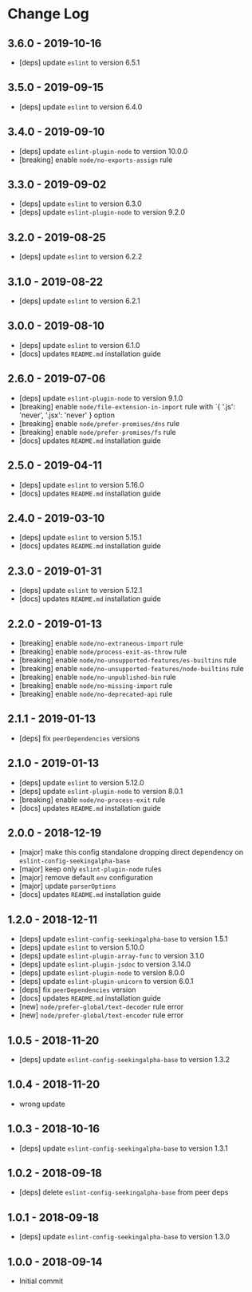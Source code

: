 # Change Log

## 3.6.0 - 2019-10-16
 - [deps] update `eslint` to version 6.5.1
 
## 3.5.0 - 2019-09-15
 - [deps] update `eslint` to version 6.4.0
 
## 3.4.0 - 2019-09-10
 - [deps] update `eslint-plugin-node` to version 10.0.0
 - [breaking] enable `node/no-exports-assign` rule
 
## 3.3.0 - 2019-09-02
 - [deps] update `eslint` to version 6.3.0
 - [deps] update `eslint-plugin-node` to version 9.2.0
 
## 3.2.0 - 2019-08-25
 - [deps] update `eslint` to version 6.2.2
 
## 3.1.0 - 2019-08-22
 - [deps] update `eslint` to version 6.2.1

## 3.0.0 - 2019-08-10
 - [deps] update `eslint` to version 6.1.0
 - [docs] updates `README.md` installation guide

## 2.6.0 - 2019-07-06
 - [deps] update `eslint-plugin-node` to version 9.1.0
 - [breaking] enable `node/file-extension-in-import` rule with `{ '.js': 'never', '.jsx': 'never' } option
 - [breaking] enable `node/prefer-promises/dns` rule
 - [breaking] enable `node/prefer-promises/fs` rule
 - [docs] updates `README.md` installation guide

## 2.5.0 - 2019-04-11
 - [deps] update `eslint` to version 5.16.0
 - [docs] updates `README.md` installation guide

## 2.4.0 - 2019-03-10
 - [deps] update `eslint` to version 5.15.1
 - [docs] updates `README.md` installation guide

## 2.3.0 - 2019-01-31
 - [deps] update `eslint` to version 5.12.1
 - [docs] updates `README.md` installation guide

## 2.2.0 - 2019-01-13
 - [breaking] enable `node/no-extraneous-import` rule
 - [breaking] enable `node/process-exit-as-throw` rule
 - [breaking] enable `node/no-unsupported-features/es-builtins` rule
 - [breaking] enable `node/no-unsupported-features/node-builtins` rule
 - [breaking] enable `node/no-unpublished-bin` rule
 - [breaking] enable `node/no-missing-import` rule
 - [breaking] enable `node/no-deprecated-api` rule

## 2.1.1 - 2019-01-13
 - [deps] fix `peerDependencies` versions

## 2.1.0 - 2019-01-13
 - [deps] update `eslint` to version 5.12.0
 - [deps] update `eslint-plugin-node` to version 8.0.1
 - [breaking] enable `node/no-process-exit` rule
 - [docs] updates `README.md` installation guide

## 2.0.0 - 2018-12-19
 - [major] make this config standalone dropping direct dependency on `eslint-config-seekingalpha-base`
 - [major] keep only `eslint-plugin-node` rules
 - [major] remove default `env` configuration
 - [major] update `parserOptions`
 - [docs] updates `README.md` installation guide

## 1.2.0 - 2018-12-11
 - [deps] update `eslint-config-seekingalpha-base` to version 1.5.1
 - [deps] update `eslint` to version 5.10.0
 - [deps] update `eslint-plugin-array-func` to version 3.1.0
 - [deps] update `eslint-plugin-jsdoc` to version 3.14.0
 - [deps] update `eslint-plugin-node` to version 8.0.0
 - [deps] update `eslint-plugin-unicorn` to version 6.0.1
 - [deps] fix `peerDependencies` version
 - [docs] updates `README.md` installation guide
 - [new] `node/prefer-global/text-decoder` rule error
 - [new] `node/prefer-global/text-encoder` rule error

## 1.0.5 - 2018-11-20
 - [deps] update `eslint-config-seekingalpha-base` to version 1.3.2

## 1.0.4 - 2018-11-20
 - wrong update

## 1.0.3 - 2018-10-16
 - [deps] update `eslint-config-seekingalpha-base` to version 1.3.1

## 1.0.2 - 2018-09-18
 - [deps] delete `eslint-config-seekingalpha-base` from peer deps

## 1.0.1 - 2018-09-18
 - [deps] update `eslint-config-seekingalpha-base` to version 1.3.0

## 1.0.0 - 2018-09-14
 - Initial commit
